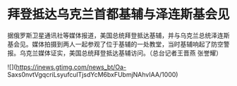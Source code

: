 # 拜登抵达乌克兰首都基辅与泽连斯基会见

据俄罗斯卫星通讯社等媒体报道，美国总统拜登抵达基辅，并与乌克兰总统泽连斯基会见。媒体拍摄到两人一起参观了位于基辅的一处教堂，当时基辅响起了防空警报。乌克兰媒体证实，美国总统拜登抵达基辅访问。（总台记者王晋燕
张誉耀） ​​​

![](https://inews.gtimg.com/news_bt/Oa-
Saxs0nvtVgqcriLsyufculTjsdYcM6bxFUbmjNAhvIAA/1000)

